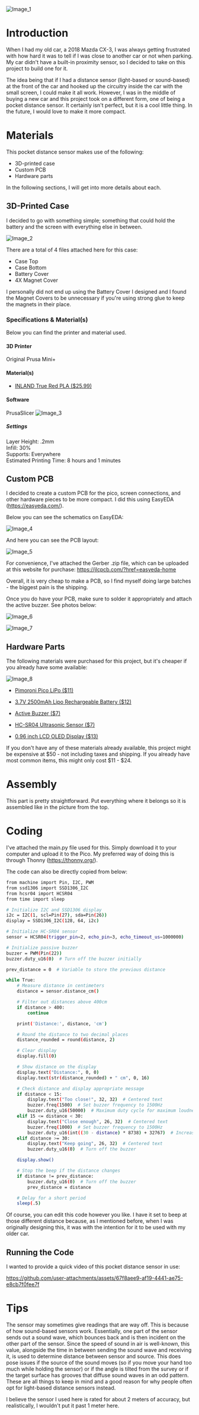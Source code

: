 ![Image_1](https://github.com/user-attachments/assets/b0f54053-2228-4e61-9200-109c2e711bf4)

# Introduction
When I had my old car, a 2018 Mazda CX-3, I was always getting frustrated with how hard it was to tell if I was close to another car or not when parking. My car didn't have a built-in proximity sensor, so I decided to take on this project to build one for it.

The idea being that if I had a distance sensor (light-based or sound-based) at the front of the car and hooked up the circuitry inside the car with the small screen, I could make it all work. However, I was in the middle of buying a new car and this project took on a different form, one of being a pocket distance sensor. It certainly isn't perfect, but it is a cool little thing. In the future, I would love to make it more compact.

# Materials
This pocket distance sensor makes use of the following:

- 3D-printed case
- Custom PCB
- Hardware parts

In the following sections, I will get into more details about each.

## 3D-Printed Case

I decided to go with something simple; something that could hold the battery and the screen with everything else in between.

![Image_2](https://github.com/user-attachments/assets/2eff39e0-9316-43b9-9401-2fc38c603700)

There are a total of 4 files attached here for this case:

- Case Top
- Case Bottom
- Battery Cover
- 4X Magnet Cover

I personally did not end up using the Battery Cover I designed and I found the Magnet Covers to be unnecessary if you're using strong glue to keep the magnets in their place.

### Specifications & Material(s)
Below you can find the printer and material used.
#### 3D Printer
 Original Prusa Mini+
#### Material(s)
* [INLAND True Red PLA ($25.99)](https://www.amazon.com/Inland-PLA-Printer-Filament-1-75mm/dp/B09P22PTGG/ref=sr_1_3?crid=9I7URGV2CGNU&dib=eyJ2IjoiMSJ9.xA_ymmXS4KUf2pO0k7MrQ40wAD8QcoFPu66tyBLa0rAXMOOZ8eD5gzGllaZmuiB8s6qwVfE7zJcNTG3H4iRI_F7okGdJQJ20vcZtprVsYLaBNxv7f9V7q-swGcHHMoE65dmwDMOC2fjsmbC14OVYyRXYfUriPzMs4l9Lug0Ifr2HXkNDIrOigZ5kj7CsqpaxHKvqEl_mYF5wBtR2LA4TVmJPTF--dMvzaqkv2Auhsn4.nsIeLQ8120PdCT5mJwT0nGTlIryazu9uhkhaN868RsE&dib_tag=se&keywords=true%2Bred%2Bfilament%2Binland&qid=1737073478&sprefix=true%2Bred%2Bfilament%2Binlan%2Caps%2C105&sr=8-3&th=1
)

#### Software
 PrusaSlicer
![Image_3](https://github.com/user-attachments/assets/6ec19aa6-54d0-4b70-953f-ffbe2785eb5d)
##### Settings
  Layer Height: .2mm \
  Infill: 30% \
  Supports: Everywhere \
  Estimated Printing Time: 8 hours and 1 minutes

## Custom PCB

I decided to create a custom PCB for the pico, screen connections, and other hardware pieces to be more compact. I did this using EasyEDA (https://easyeda.com/).

Below you can see the schematics on EasyEDA:

![Image_4](https://github.com/user-attachments/assets/9733ae1c-5c18-4559-8de0-73418a19801d)


And here you can see the PCB layout:

![Image_5](https://github.com/user-attachments/assets/25529ad7-e7d0-4480-bde3-a1f5ee49c3ab)


For convenience, I've attached the Gerber .zip file, which can be uploaded at this website for purchase: https://jlcpcb.com/?href=easyeda-home

Overall, it is very cheap to make a PCB, so I find myself doing large batches - the biggest pain is the shipping.

Once you do have your PCB, make sure to solder it appropriately and attach the active buzzer. See photos below:

![Image_6](https://github.com/user-attachments/assets/bbc7e2a7-9639-4614-9fd4-d297831c6c79)

![Image_7](https://github.com/user-attachments/assets/ee7c8b0d-a570-452a-b3c6-fb045727595a)

## Hardware Parts
The following materials were purchased for this project, but it's cheaper if you already have some available:

![Image_8](https://github.com/user-attachments/assets/ea677c11-c87d-479b-b6b8-df4ed9fbe452)


* [Pimoroni Pico LiPo ($11)](https://shop.pimoroni.com/products/pimoroni-pico-lipo?variant=39386149093459)

* [3.7V 2500mAh Lipo Rechargeable Battery ($12)](https://www.amazon.com/YDL-2500mAh-battery-Rechargeable-Connector/dp/B07BTY599F/ref=sr_1_6?crid=2MP6R0GVM0Z1X&dib=eyJ2IjoiMSJ9.eagHhmMYsNsXb4xTJqQhajqqiTY8HyAxv5sBif7eHYR2EXrTL7SSFRvd5PNjWNaVyJmzNTuUod0JPd8w8yLVc3SrJcPi9TvKd11-3c_j4ZHBNvwrVySVHUJhoOR6gThnBm6gPWH2s33cIlO8abkns-sfcGShELU1rvegu8zIXrD-oXPiJ-a5aofMkRNFRP8fWL2IBkuwWXMFQsAKAZEiPghzKmeeS4mdYYeuzcunIM_zilsTYNt5C0Ke8qeG2tHVUzxn1a9HcCkeruu2aHBPqwEJJTIHTxfqtFQY1vKHB1dxHg7vFyX9RkcPvLooAkJ0-MQb5dKP482scF1XVmp2vizqcmlWD_l3TDE_qZxIJ-7eRo3wO0UP8lrIrSwq58syla-Xo3LYmAt50cWyqg15L3lddG9_aFlywSQp3wLT2_wXo5IJSEeX2IBsz9LBuZFH.VV-Ia3l9Aglag64ZcM0YLwoB4Tzmzdk60nEi1n5GLzg&dib_tag=se&keywords=3.7v+2500mah&qid=1737074753&sprefix=3.7v+2500mah%2Caps%2C111&sr=8-6
)

* [Active Buzzer ($7)](https://www.amazon.com/Cylewet-Electronic-Magnetic-Continuous-Arduino/dp/B01N7NHSY6/ref=sr_1_6?crid=1R6DSXS7VQSM2&dib=eyJ2IjoiMSJ9.4eKCBCAGNlPGhQZejCBwuYC_3NPWP3DQUe6BJ-X7F03qNiVpZcbccZZnByW1-kdI7qxQSwQspplr6Qze3rGo2aJUPqcwDiNhv1WAfSb76flztbXMJY0ACzPeN-TbfEKkc-gxS0dxQoxQhn351QctHwmxdEIivliK7qwigTFidWa4zcz0DJiH_AErx1iFZzI3MPl7x4XRgMxDVhifEyShKe_6MKTb7bo_xbSlrACCAxEB4RY6b1SeFDTMXClj3YXEQ_rFAvEM_a4qtiNhNguOiukQ-E-SOrKLXcuJ2LzHX_z_ujcAi0seRKdhQrRNN7o1UJoiAOtsOCQZVu4YATDJnKB2pmx1Fr5VsWSIN4U0c-xnOBqDXePR3xD9GXfj8lDQ.okybXhf3Vt1BBol6gUeA4k9Dts7u4MoVkTxUgurwb14&dib_tag=se&keywords=15pcs+Super+Loud+Active+Passive+Piezo+Buzzer+Alarm+12mm+Dia+DC+5V+2+Terminals+Electronic+Continuous+Sound+Buzzer+for+Arduino&qid=1737075106&s=hi&sprefix=15pcs+super+loud+active+passive+piezo+buzzer+alarm+12mm+dia+dc+5v+2+terminals+electronic+continuous+sound+buzzer+for+arduino+%2Ctools%2C98&sr=1-6-catcorr)

* [HC-SR04 Ultrasonic Sensor ($7)](https://www.amazon.com/DIYables-HC-SR04-Ultrasonic-Arduino-Raspberry/dp/B0BDFLPZ2R/ref=sr_1_15?dib=eyJ2IjoiMSJ9.kC1FOvq7HuTguusTr5_MOc6CKuuDsragARW5dzzMZyurbwYEEudsjDjYINU0ufxqysiGeX8N8GMkBYlUJKbgHzdd2xXgFdY7qNxXRqaHDcA5Jtp6fKpjF9iyl52R6fiUIrwsnKnhiZ68wmG0L7bQUQX4EjRoiAe2qo_DJNi9i-Uy3DRzbIkOSBywAF5HXuwJ4KlZ59RQewQqhx46oi2QFNgEv1YisWN4SGphCYb9P8Sz7vjKvYjil7K-GSGFfX7T-vmmDpP30XpjfiYSKIWXnLLRDrOcPrEFFFDqEBTZfm7Zk95-RjcZC138Y-bDQxE8XVMbKyFkhfmGYqHtgkd81XRZcgO6I7P-uFgJKSbcrnZvnYQv8yBTdOZ3Gqt6OIi2y3InVvmo9APHmG95sCXnDHaAfn518qKI8wFb4-o-OGdpth27ifgVHliqH9bFWqYM.Fr2hWC3sWRAPz2gmo8LBWkv2nZP2tULgr12U4twHgGI&dib_tag=se&keywords=hc%2Bsr04&qid=1737075198&sr=8-15&th=1)

* [0.96 inch LCD OLED Display ($13)](https://www.amazon.com/Teyleten-Robot-Display-SSD1306-Raspberry/dp/B0CN373JF4/ref=sr_1_3?crid=361XZM49GGPR5&dib=eyJ2IjoiMSJ9.8GhymqwidwtFXaOkkBgoxQlUjpMRQbXjpogMPXYpXgx6QkWFzutNfWqWSYygVtJKwN9fN-CBPD9V3OLDMxZMLbClGec5Z97FShn4g5OU32uo8NTog24mWkz8_QyK4lez193pZTXMBkGq2aXj0XGbB_3rjggQrLrheLH3bptoQS8gll-E_2ACKM9Q9VM5JBg_a7VzGdSj3qJffmQVtJYjKtAWVFtpcttYWBLJ4aMeA-18Yec68-YUsoqKz_IGmIp_g9nsE1PBJFkP7nZeq0nfwfOc2tCADS1pZKo1FhWvvXKSJBhjpSvFSE34vyUn9ew1v78GIz3NaWYYe74sxLk7yeLYBLi2kraO_TZdkwZ2XOQ.8AQL7ul9nRMH659-BqF4DZRPfkUNtKWy56OVeahCJ-g&dib_tag=se&keywords=Songhe+0.96+inch+12864+128X64+OLED+LCD&qid=1737075310&s=electronics&sprefix=songhe+0.96+inch+12864+128x64+oled+lcd%2Celectronics%2C103&sr=1-3)

If you don't have any of these materials already available, this project might be expensive at $50 - not including taxes and shipping. If you already have most common items, this might only cost $11 - $24.

# Assembly

This part is pretty straightforward. Put everything where it belongs so it is assembled like in the picture from the top.

# Coding

I've attached the main.py file used for this. Simply download it to your computer and upload it to the Pico. My preferred way of doing this is through Thonny (https://thonny.org/).

The code can also be directly copied from below:

```bash
from machine import Pin, I2C, PWM
from ssd1306 import SSD1306_I2C
from hcsr04 import HCSR04
from time import sleep

# Initialize I2C and SSD1306 display
i2c = I2C(1, scl=Pin(27), sda=Pin(26))
display = SSD1306_I2C(128, 64, i2c)

# Initialize HC-SR04 sensor
sensor = HCSR04(trigger_pin=2, echo_pin=3, echo_timeout_us=1000000)

# Initialize passive buzzer
buzzer = PWM(Pin(22))
buzzer.duty_u16(0)  # Turn off the buzzer initially

prev_distance = 0  # Variable to store the previous distance

while True:
    # Measure distance in centimeters
    distance = sensor.distance_cm()

    # Filter out distances above 400cm
    if distance > 400:
        continue

    print('Distance:', distance, 'cm')

    # Round the distance to two decimal places
    distance_rounded = round(distance, 2)

    # Clear display
    display.fill(0)

    # Show distance on the display
    display.text("Distance:", 0, 0)
    display.text(str(distance_rounded) + " cm", 0, 16)

    # Check distance and display appropriate message
    if distance < 15:
        display.text("Too close!", 32, 32)  # Centered text
        buzzer.freq(1500)  # Set buzzer frequency to 1500Hz
        buzzer.duty_u16(50000)  # Maximum duty cycle for maximum loudness
    elif 15 <= distance < 30:
        display.text("Close enough", 26, 32)  # Centered text
        buzzer.freq(1000)  # Set buzzer frequency to 1500Hz
        buzzer.duty_u16(int((30 - distance) * 8738) + 32767)  # Increase duty cycle as distance decreases
    elif distance >= 30:
        display.text("Keep going", 26, 32)  # Centered text
        buzzer.duty_u16(0)  # Turn off the buzzer

    display.show()

    # Stop the beep if the distance changes
    if distance != prev_distance:
        buzzer.duty_u16(0)  # Turn off the buzzer
        prev_distance = distance

    # Delay for a short period
    sleep(.5)
```

Of course, you can edit this code however you like. I have it set to beep at those different distance because, as I mentioned before, when I was originally designing this, it was with the intention for it to be used with my older car.

## Running the Code

I wanted to provide a quick video of this pocket distance sensor in use:


https://github.com/user-attachments/assets/67f8aee9-af19-4441-ae75-e8cb7f0fee7f



# Tips

The sensor may sometimes give readings that are way off. This is because of how sound-based sensors work. Essentially, one part of the sensor sends out a sound wave, which bounces back and is then incident on the other part of the sensor. Since the speed of sound in air is well-known, this value, alongside the time in between sending the sound wave and receiving it, is used to determine distance between sensor and source. This does pose issues if the source of the sound moves (so if you move your hand too much while holding the sensor) or if the angle is tilted from the survey or if the target surface has grooves that diffuse sound waves in an odd pattern. These are all things to keep in mind and a good reason for why people often opt for light-based distance sensors instead.

I believe the sensor I used here is rated for about 2 meters of accuracy, but realistically, I wouldn't put it past 1 meter here.
